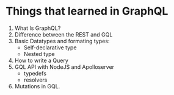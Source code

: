 # Things that learned in GraphQL
1. What Is GraphQL?
2. Difference between the REST and GQL
3. Basic Datatypes and formating types:
   -  Self-declarative type
   -  Nested type
4. How to write a Query
5. GQL API with NodeJS and Apolloserver
     -  typedefs
     -  resolvers
7. Mutations in GQL.
   
